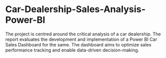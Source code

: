 # Car-Dealership-Sales-Analysis-Power-BI
The project is centred around the critical analysis of a car dealership. The report evaluates the development and implementation of a Power BI Car Sales Dashboard for the same. The dashboard aims to optimize sales performance tracking and enable data-driven decision-making.
